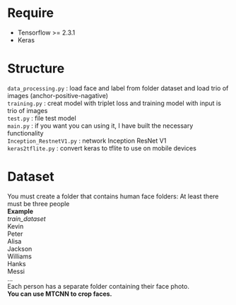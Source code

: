 # Require
* Tensorflow >= 2.3.1  
* Keras  
# Structure
` data_processing.py ` : load face and label from folder dataset and load trio of images (anchor-positive-nagative)  
` training.py ` : creat model with triplet loss and training model with input is trio of images  
` test.py ` : file test model  
` main.py ` : if you want you can using it, I have built the necessary functionality  
` Inception_RestnetV1.py ` : network Inception ResNet V1  
` keras2tflite.py ` : convert keras to tflite to use on mobile devices  
# Dataset
You must create a folder that contains human face folders:  At least there must be three people  
**Example**  
*train_dataset*  
Kevin  
Peter  
Alisa  
Jackson  
Williams  
Hanks  
Messi  
...  
Each person has a separate folder containing their face photo.    
**You can use MTCNN to crop faces.**
